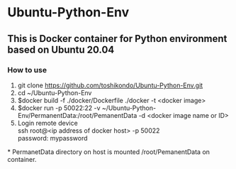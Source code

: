 # Ubuntu-Python-Env

## This is Docker container for Python environment based on Ubuntu 20.04
### How to use 
1. git clone https://github.com/toshikondo/Ubuntu-Python-Env.git
2. cd ~/Ubuntu-Python-Env
3. $docker build -f ./docker/Dockerfile ./docker -t \<docker image\>
4. $docker run -p 50022:22 -v ~/Ubuntu-Python-Env/PermanentData:/root/PemanentData -d \<docker image name or ID\>  
5. Login remote device  
   ssh root@\<ip address of docker host\> -p 50022  
   password: mypassword

\* PermanetData directory on host is mounted /root/PemanentData on container.  